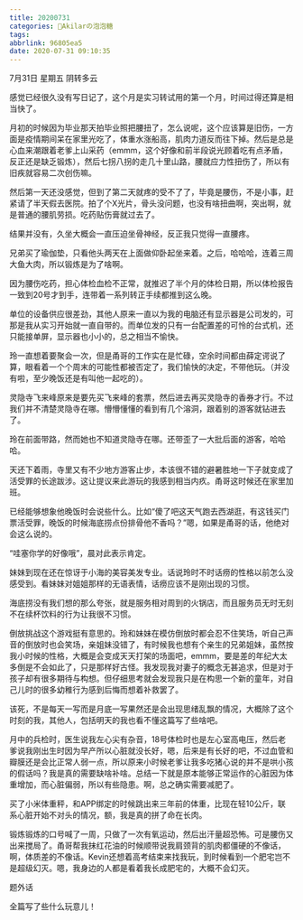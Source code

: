 ```yaml
---
title: 20200731
categories: 🍬Akilarの泡泡糖
tags:
abbrlink: 96805ea5
date: 2020-07-31 09:10:35
---
```

7月31日 星期五 阴转多云

感觉已经很久没有写日记了，这个月是实习转试用的第一个月，时间过得还算是相当快了。

月初的时候因为毕业那天拍毕业照把腰扭了，怎么说呢，这个应该算是旧伤，一方面是疫情期间呆在家里光吃了，体重水涨船高，肌肉力道反而往下掉。然后是总是心血来潮跟着老爹上山采药（emmm，这个好像和前半段说光顾着吃有点矛盾，反正还是缺乏锻炼），然后七拐八拐的走几十里山路，腰就应力性扭伤了，所以有旧疾就容易二次创伤嘛。

然后第一天还没感觉，但到了第二天就疼的受不了了，毕竟是腰伤，不是小事，赶紧请了半天假去医院。拍了个X光片，骨头没问题，也没有啥扭曲啊，突出啊，就是普通的腰肌劳损。吃药贴伤膏就过去了。

结果并没有，久坐大概会一直压迫坐骨神经，反正我只觉得一直腰疼。

兄弟买了瑜伽垫，只看他头两天在上面做仰卧起坐来着。之后，哈哈哈，连着三周大鱼大肉，所以锻炼是为了啥啊。

因为腰伤吃药，担心体检血检不正常，就推迟了半个月的体检日期，所以体检报告一致到20号才到手，连带着一系列转正手续都推到这么晚。

单位的设备供应很差劲，其他人原来一直以为我的电脑还有显示器是公司发的，可那是我从实习开始就一直自带的。而单位发的只有一台配置差的可怜的台式机，还只能接单屏，显示器也小小的，总之相当不愉快。

玲一直想着要聚会一次，但是甬哥的工作实在是忙碌，空余时间都由薛定谔说了算，眼看着一个个周末的可能性都被否定了，我们愉快的决定，不带他玩。（并没有啦，至少晚饭还是有叫他一起吃的）。

灵隐寺飞来峰原来是要先买飞来峰的套票，然后进去再买灵隐寺的香券才行。不过我们并不清楚灵隐寺在哪。懵懵懂懂的看到有几个溶洞，跟着别的游客就钻进去了。

玲在前面带路，然而她也不知道灵隐寺在哪。还带歪了一大批后面的游客，哈哈哈。

天还下着雨，寺里又有不少地方游客止步，本该很不错的避暑胜地一下子就变成了活受罪的长途跋涉。这让提议来此游玩的我感到相当内疚。甬哥这时候还在家里加班。

已经能够想象他晚饭时会说些什么。比如“傻了吧这天气跑去西湖逛，有这钱买门票活受罪，晚饭的时候海底捞点份排骨他不香吗？”嗯，如果是甬哥的话，他绝对会这么说的。

“哇塞你学的好像哦”，晨对此表示肯定。

妹妹到现在还在惊讶于小海的美容美发专业。话说玲时不时话痨的性格以前怎么没感受到。看妹妹对姐姐那样的无语表情，话痨应该不是刚出现的习惯。

海底捞没有我们想的那么夸张，就是服务相对周到的火锅店，而且服务员无时无刻不在续杯饮料的行为让我很不习惯。

倒放挑战这个游戏挺有意思的。玲和妹妹在模仿倒放时都会忍不住笑场，听自己声音的倒放时也会笑场，亲姐妹没错了，有时候我也想有个亲生的兄弟姐妹，虽然按我小时候的性格，大概是会变成天天打架的场面吧，emmm，要是差的年纪大太多倒是不会如此了，只是那样好古怪。我发现我对妻子的概念无甚追求，但是对于孩子却有很多期待与构想。但仔细思考就会发现我只是在构思一个新的童年，对自己儿时的很多幼稚行为感到后悔而想着补救罢了。

该死，不是每天一写而是月底一写果然还是会出现思绪乱飘的情况，大概除了这个时刻的我，其他人，包括明天的我也看不懂这篇写了些啥吧。

月中的兵检时，医生说我左心尖有杂音，18号体检时也是左心室高电压，然后老爹说我刚出生时因为早产所以心脏就没长好，嗯，后来是有长好的吧，不过血管和瓣膜还是会比正常人弱一点，所以原来小时候老爹让我多吃猪心说的并不是哄小孩的假话吗？我是真的需要缺啥补啥。总结一下就是原本能够正常运作的心脏因为体重增加，而心脏偏弱，所以有些隐患。啊，总之确实需要减肥了。

买了小米体重秤，和APP绑定的时候跳出来三年前的体重，比现在轻10公斤，联系心脏开始不对头的情况，额，我是真的拼了命在长肉。

锻炼锻炼的口号喊了一周，只做了一次有氧运动，然后出汗量超恐怖。可是腰伤又出来搅局了。甬哥帮我抹红花油的时候顺带说我肩颈背的肌肉都僵硬的不像话，啊，体质差的不像话。Kevin还想着高考结束来找我玩，到时候看到一个肥宅岂不是超级幻灭。嗯，我身边的人都是看着我长成肥宅的，大概不会幻灭。

题外话

全篇写了些什么玩意儿！
